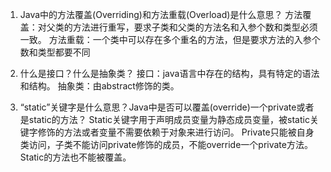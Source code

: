 1.	Java中的方法覆盖(Overriding)和方法重载(Overload)是什么意思？
方法覆盖：对父类的方法进行重写，要求子类和父类的方法名和入参个数和类型必须一致。
方法重载：一个类中可以存在多个重名的方法，但是要求方法的入参个数和类型都要不同

2.	什么是接口？什么是抽象类？
接口：java语言中存在的结构，具有特定的语法和结构。
抽象类：由abstract修饰的类。

3.	“static”关键字是什么意思？Java中是否可以覆盖(override)一个private或者是static的方法？
Static关键字用于声明成员变量为静态成员变量，被static关键字修饰的方法或者变量不需要依赖于对象来进行访问。
Private只能被自身类访问，子类不能访问private修饰的成员，不能override一个private方法。
Static的方法也不能被覆盖。

